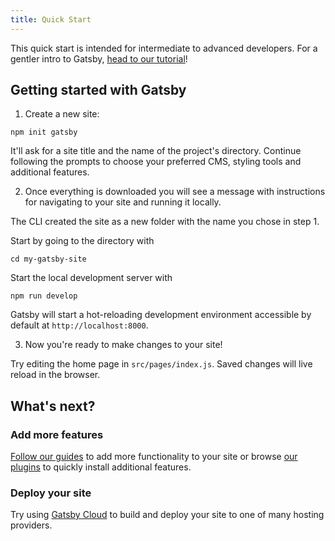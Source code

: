 ```yaml
---
title: Quick Start
---
```


This quick start is intended for intermediate to advanced developers. For a gentler intro to Gatsby, [head to our tutorial](/docs/tutorial/)!

## Getting started with Gatsby

1. Create a new site:

```shell
npm init gatsby
```

It'll ask for a site title and the name of the project's directory. Continue following the prompts to choose your preferred CMS, styling tools and additional features.

2. Once everything is downloaded you will see a message with instructions for navigating to your site and running it locally.

The CLI created the site as a new folder with the name you chose in step 1.

Start by going to the directory with

```shell
cd my-gatsby-site
```

Start the local development server with

```shell
npm run develop
```

Gatsby will start a hot-reloading development environment accessible by default at `http://localhost:8000`.

3. Now you're ready to make changes to your site!

Try editing the home page in `src/pages/index.js`. Saved changes will live reload in the browser.

## What's next?

### Add more features

[Follow our guides](/docs/how-to/) to add more functionality to your site or browse [our plugins](/plugins/) to quickly install additional features.

### Deploy your site

Try using [Gatsby Cloud](/products/cloud/) to build and deploy your site to one of many hosting providers.
